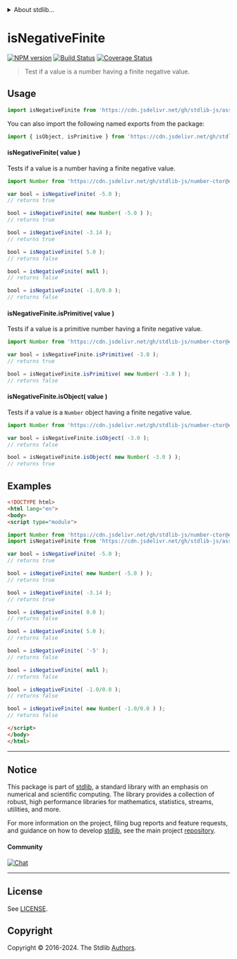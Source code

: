 <!--

@license Apache-2.0

Copyright (c) 2024 The Stdlib Authors.

Licensed under the Apache License, Version 2.0 (the "License");
you may not use this file except in compliance with the License.
You may obtain a copy of the License at

   http://www.apache.org/licenses/LICENSE-2.0

Unless required by applicable law or agreed to in writing, software
distributed under the License is distributed on an "AS IS" BASIS,
WITHOUT WARRANTIES OR CONDITIONS OF ANY KIND, either express or implied.
See the License for the specific language governing permissions and
limitations under the License.

-->


<details>
  <summary>
    About stdlib...
  </summary>
  <p>We believe in a future in which the web is a preferred environment for numerical computation. To help realize this future, we've built stdlib. stdlib is a standard library, with an emphasis on numerical and scientific computation, written in JavaScript (and C) for execution in browsers and in Node.js.</p>
  <p>The library is fully decomposable, being architected in such a way that you can swap out and mix and match APIs and functionality to cater to your exact preferences and use cases.</p>
  <p>When you use stdlib, you can be absolutely certain that you are using the most thorough, rigorous, well-written, studied, documented, tested, measured, and high-quality code out there.</p>
  <p>To join us in bringing numerical computing to the web, get started by checking us out on <a href="https://github.com/stdlib-js/stdlib">GitHub</a>, and please consider <a href="https://opencollective.com/stdlib">financially supporting stdlib</a>. We greatly appreciate your continued support!</p>
</details>

# isNegativeFinite

[![NPM version][npm-image]][npm-url] [![Build Status][test-image]][test-url] [![Coverage Status][coverage-image]][coverage-url] <!-- [![dependencies][dependencies-image]][dependencies-url] -->

> Test if a value is a number having a finite negative value.



<section class="usage">

## Usage

```javascript
import isNegativeFinite from 'https://cdn.jsdelivr.net/gh/stdlib-js/assert-is-negative-finite@v0.1.0-esm/index.mjs';
```

You can also import the following named exports from the package:

```javascript
import { isObject, isPrimitive } from 'https://cdn.jsdelivr.net/gh/stdlib-js/assert-is-negative-finite@v0.1.0-esm/index.mjs';
```

#### isNegativeFinite( value )

Tests if a value is a number having a finite negative value.

<!-- eslint-disable no-new-wrappers -->

```javascript
import Number from 'https://cdn.jsdelivr.net/gh/stdlib-js/number-ctor@esm/index.mjs';

var bool = isNegativeFinite( -5.0 );
// returns true

bool = isNegativeFinite( new Number( -5.0 ) );
// returns true

bool = isNegativeFinite( -3.14 );
// returns true

bool = isNegativeFinite( 5.0 );
// returns false

bool = isNegativeFinite( null );
// returns false

bool = isNegativeFinite( -1.0/0.0 );
// returns false
```

#### isNegativeFinite.isPrimitive( value )

Tests if a value is a primitive number having a finite negative value.

<!-- eslint-disable no-new-wrappers -->

```javascript
import Number from 'https://cdn.jsdelivr.net/gh/stdlib-js/number-ctor@esm/index.mjs';

var bool = isNegativeFinite.isPrimitive( -3.0 );
// returns true

bool = isNegativeFinite.isPrimitive( new Number( -3.0 ) );
// returns false
```

#### isNegativeFinite.isObject( value )

Tests if a value is a `Number` object having a finite negative value.

<!-- eslint-disable no-new-wrappers -->

```javascript
import Number from 'https://cdn.jsdelivr.net/gh/stdlib-js/number-ctor@esm/index.mjs';

var bool = isNegativeFinite.isObject( -3.0 );
// returns false

bool = isNegativeFinite.isObject( new Number( -3.0 ) );
// returns true
```

</section>

<!-- /.usage -->

<section class="examples">

## Examples

<!-- eslint-disable no-new-wrappers -->

<!-- eslint no-undef: "error" -->

```html
<!DOCTYPE html>
<html lang="en">
<body>
<script type="module">

import Number from 'https://cdn.jsdelivr.net/gh/stdlib-js/number-ctor@esm/index.mjs';
import isNegativeFinite from 'https://cdn.jsdelivr.net/gh/stdlib-js/assert-is-negative-finite@v0.1.0-esm/index.mjs';

var bool = isNegativeFinite( -5.0 );
// returns true

bool = isNegativeFinite( new Number( -5.0 ) );
// returns true

bool = isNegativeFinite( -3.14 );
// returns true

bool = isNegativeFinite( 0.0 );
// returns false

bool = isNegativeFinite( 5.0 );
// returns false

bool = isNegativeFinite( '-5' );
// returns false

bool = isNegativeFinite( null );
// returns false

bool = isNegativeFinite( -1.0/0.0 );
// returns false

bool = isNegativeFinite( new Number( -1.0/0.0 ) );
// returns false

</script>
</body>
</html>
```

</section>

<!-- /.examples -->

<!-- Section for related `stdlib` packages. Do not manually edit this section, as it is automatically populated. -->

<section class="related">

</section>

<!-- /.related -->

<!-- Section for all links. Make sure to keep an empty line after the `section` element and another before the `/section` close. -->


<section class="main-repo" >

* * *

## Notice

This package is part of [stdlib][stdlib], a standard library with an emphasis on numerical and scientific computing. The library provides a collection of robust, high performance libraries for mathematics, statistics, streams, utilities, and more.

For more information on the project, filing bug reports and feature requests, and guidance on how to develop [stdlib][stdlib], see the main project [repository][stdlib].

#### Community

[![Chat][chat-image]][chat-url]

---

## License

See [LICENSE][stdlib-license].


## Copyright

Copyright &copy; 2016-2024. The Stdlib [Authors][stdlib-authors].

</section>

<!-- /.stdlib -->

<!-- Section for all links. Make sure to keep an empty line after the `section` element and another before the `/section` close. -->

<section class="links">

[npm-image]: http://img.shields.io/npm/v/@stdlib/assert-is-negative-finite.svg
[npm-url]: https://npmjs.org/package/@stdlib/assert-is-negative-finite

[test-image]: https://github.com/stdlib-js/assert-is-negative-finite/actions/workflows/test.yml/badge.svg?branch=v0.1.0
[test-url]: https://github.com/stdlib-js/assert-is-negative-finite/actions/workflows/test.yml?query=branch:v0.1.0

[coverage-image]: https://img.shields.io/codecov/c/github/stdlib-js/assert-is-negative-finite/main.svg
[coverage-url]: https://codecov.io/github/stdlib-js/assert-is-negative-finite?branch=main

<!--

[dependencies-image]: https://img.shields.io/david/stdlib-js/assert-is-negative-finite.svg
[dependencies-url]: https://david-dm.org/stdlib-js/assert-is-negative-finite/main

-->

[chat-image]: https://img.shields.io/gitter/room/stdlib-js/stdlib.svg
[chat-url]: https://app.gitter.im/#/room/#stdlib-js_stdlib:gitter.im

[stdlib]: https://github.com/stdlib-js/stdlib

[stdlib-authors]: https://github.com/stdlib-js/stdlib/graphs/contributors

[umd]: https://github.com/umdjs/umd
[es-module]: https://developer.mozilla.org/en-US/docs/Web/JavaScript/Guide/Modules

[deno-url]: https://github.com/stdlib-js/assert-is-negative-finite/tree/deno
[deno-readme]: https://github.com/stdlib-js/assert-is-negative-finite/blob/deno/README.md
[umd-url]: https://github.com/stdlib-js/assert-is-negative-finite/tree/umd
[umd-readme]: https://github.com/stdlib-js/assert-is-negative-finite/blob/umd/README.md
[esm-url]: https://github.com/stdlib-js/assert-is-negative-finite/tree/esm
[esm-readme]: https://github.com/stdlib-js/assert-is-negative-finite/blob/esm/README.md
[branches-url]: https://github.com/stdlib-js/assert-is-negative-finite/blob/main/branches.md

[stdlib-license]: https://raw.githubusercontent.com/stdlib-js/assert-is-negative-finite/main/LICENSE

</section>

<!-- /.links -->
